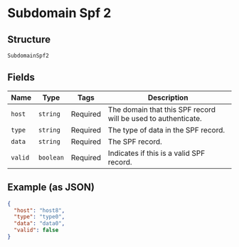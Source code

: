 
# Subdomain Spf 2

## Structure

`SubdomainSpf2`

## Fields

| Name | Type | Tags | Description |
|  --- | --- | --- | --- |
| `host` | `string` | Required | The domain that this SPF record will be used to authenticate. |
| `type` | `string` | Required | The type of data in the SPF record. |
| `data` | `string` | Required | The SPF record. |
| `valid` | `boolean` | Required | Indicates if this is a valid SPF record. |

## Example (as JSON)

```json
{
  "host": "host8",
  "type": "type0",
  "data": "data0",
  "valid": false
}
```

